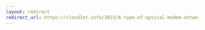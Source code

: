 ```yaml
---
layout: redirect
redirect_url: https://cloudlet.info/2023/A-type-of-optical-modem-network-failure
---
```


